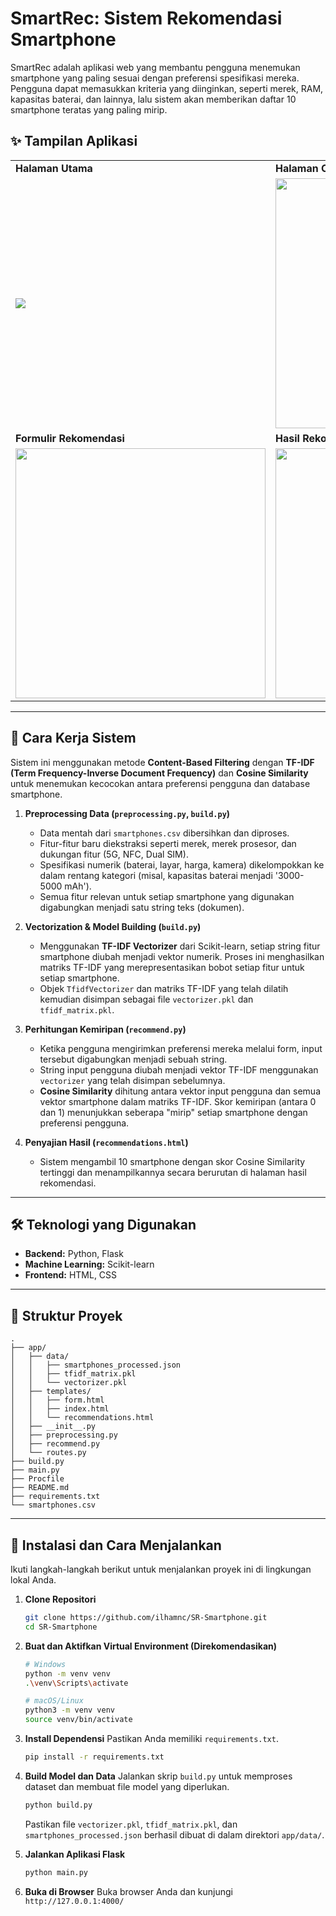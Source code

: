 # SmartRec: Sistem Rekomendasi Smartphone

SmartRec adalah aplikasi web yang membantu pengguna menemukan smartphone yang paling sesuai dengan preferensi spesifikasi mereka. Pengguna dapat memasukkan kriteria yang diinginkan, seperti merek, RAM, kapasitas baterai, dan lainnya, lalu sistem akan memberikan daftar 10 smartphone teratas yang paling mirip.

## ✨ Tampilan Aplikasi

<table>
  <tr>
    <td><b>Halaman Utama</b></td>
    <td><b>Halaman Cara Kerja</b></td>
  </tr>
  <tr>
    <td><img src="/antarmuka web/home"></td>
    <td><img src="/antarmuka web/CaraKerja" width="400"></td>
  </tr>
  <tr>
    <td><b>Formulir Rekomendasi</b></td>
    <td><b>Hasil Rekomendasi</b></td>
  </tr>
  <tr>
    <td><img src="/antarmuka web/Form1" width="400"></td>
    <td><img src="/antarmuka web/Hasil1" width="400"></td>
  </tr>
</table>

---

## 🧠 Cara Kerja Sistem

Sistem ini menggunakan metode **Content-Based Filtering** dengan **TF-IDF (Term Frequency-Inverse Document Frequency)** dan **Cosine Similarity** untuk menemukan kecocokan antara preferensi pengguna dan database smartphone.

1.  **Preprocessing Data (`preprocessing.py`, `build.py`)**
    * Data mentah dari `smartphones.csv` dibersihkan dan diproses.
    * Fitur-fitur baru diekstraksi seperti merek, merek prosesor, dan dukungan fitur (5G, NFC, Dual SIM).
    * Spesifikasi numerik (baterai, layar, harga, kamera) dikelompokkan ke dalam rentang kategori (misal, kapasitas baterai menjadi '3000-5000 mAh').
    * Semua fitur relevan untuk setiap smartphone yang digunakan digabungkan menjadi satu string teks (dokumen).

2.  **Vectorization & Model Building (`build.py`)**
    * Menggunakan **TF-IDF Vectorizer** dari Scikit-learn, setiap string fitur smartphone diubah menjadi vektor numerik. Proses ini menghasilkan matriks TF-IDF yang merepresentasikan bobot setiap fitur untuk setiap smartphone.
    * Objek `TfidfVectorizer` dan matriks TF-IDF yang telah dilatih kemudian disimpan sebagai file `vectorizer.pkl` dan `tfidf_matrix.pkl`.

3.  **Perhitungan Kemiripan (`recommend.py`)**
    * Ketika pengguna mengirimkan preferensi mereka melalui form, input tersebut digabungkan menjadi sebuah string.
    * String input pengguna diubah menjadi vektor TF-IDF menggunakan `vectorizer` yang telah disimpan sebelumnya.
    * **Cosine Similarity** dihitung antara vektor input pengguna dan semua vektor smartphone dalam matriks TF-IDF. Skor kemiripan (antara 0 dan 1) menunjukkan seberapa "mirip" setiap smartphone dengan preferensi pengguna.

4.  **Penyajian Hasil (`recommendations.html`)**
    * Sistem mengambil 10 smartphone dengan skor Cosine Similarity tertinggi dan menampilkannya secara berurutan di halaman hasil rekomendasi.

---

## 🛠️ Teknologi yang Digunakan

* **Backend:** Python, Flask
* **Machine Learning:** Scikit-learn
* **Frontend:** HTML, CSS

---

## 📂 Struktur Proyek

```
.
├── app/
│   ├── data/
│   │   ├── smartphones_processed.json
│   │   ├── tfidf_matrix.pkl
│   │   └── vectorizer.pkl
│   ├── templates/
│   │   ├── form.html
│   │   ├── index.html
│   │   └── recommendations.html
│   ├── __init__.py
│   ├── preprocessing.py
│   ├── recommend.py
│   └── routes.py
├── build.py
├── main.py
├── Procfile
├── README.md
├── requirements.txt
└── smartphones.csv
```

---

## 🚀 Instalasi dan Cara Menjalankan

Ikuti langkah-langkah berikut untuk menjalankan proyek ini di lingkungan lokal Anda.

1.  **Clone Repositori**
    ```bash
    git clone https://github.com/ilhamnc/SR-Smartphone.git
    cd SR-Smartphone
    ```

2.  **Buat dan Aktifkan Virtual Environment (Direkomendasikan)**
    ```bash
    # Windows
    python -m venv venv
    .\venv\Scripts\activate

    # macOS/Linux
    python3 -m venv venv
    source venv/bin/activate
    ```

3.  **Install Dependensi**
    Pastikan Anda memiliki `requirements.txt`.
    ```bash
    pip install -r requirements.txt
    ```

4.  **Build Model dan Data**
    Jalankan skrip `build.py` untuk memproses dataset dan membuat file model yang diperlukan.
    ```bash
    python build.py
    ```
    Pastikan file `vectorizer.pkl`, `tfidf_matrix.pkl`, dan `smartphones_processed.json` berhasil dibuat di dalam direktori `app/data/`.

5.  **Jalankan Aplikasi Flask**
    ```bash
    python main.py
    ```

6.  **Buka di Browser**
    Buka browser Anda dan kunjungi `http://127.0.0.1:4000/`
